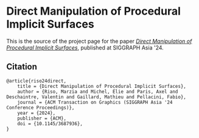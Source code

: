 Direct Manipulation of Procedural Implicit Surfaces
=================================================

This is the source of the project page for the paper [*Direct Manipulation of Procedural Implicit Surfaces*](https://eliemichel.github.io/SdfManipulation), published at SIGGRAPH Asia '24.

Citation
--------

```
@article{riso24direct,
	title = {Direct Manipulation of Procedural Implicit Surfaces},
	author = {Riso, Marzia and Michel, Élie and Paris, Axel and Deschaintre, Valentin and Gaillard, Mathieu and Pellacini, Fabio},
	journal = {ACM Transaction on Graphics (SIGGRAPH Asia '24 Conference Proceedings)},
	year = {2024},
	publisher = {ACM},
	doi = {10.1145/3687936},
}
```
